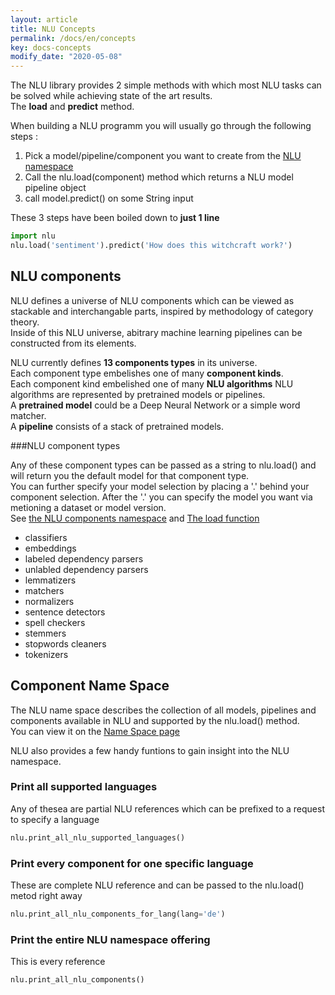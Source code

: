 ```yaml
---
layout: article
title: NLU Concepts
permalink: /docs/en/concepts
key: docs-concepts
modify_date: "2020-05-08"
---
```



The NLU library provides 2 simple methods with which most NLU tasks can be solved while achieving state of the art results.    
The **load** and **predict** method.     

When building a NLU programm you will usually go through the following steps :  

 1. Pick a model/pipeline/component you want to create from the [NLU namespace](/docs/en/namespace)
 2. Call the nlu.load(component) method which returns a NLU model pipeline object
 3. call model.predict() on some String input
 
These 3 steps have been boiled down to **just 1 line**
```python
import nlu
nlu.load('sentiment').predict('How does this witchcraft work?')
```


## NLU components
NLU defines a universe of NLU components which can be viewed as stackable and interchangable parts, inspired by methodology of category theory.          
Inside of this NLU universe, abitrary machine learning pipelines can be constructed from its elements.      

NLU currently defines **13 components types** in its universe.     
Each component type embelishes one of many **component kinds**.   
Each component kind embelished one of many **NLU algorithms** 
NLU algorithms are represented by pretrained models or pipelines.      
A **pretrained model** could be a Deep Neural Network or a simple word matcher.    
A **pipeline** consists of a stack of pretrained models.     

###NLU component types

Any of these component types can be passed as a string to nlu.load() and will return you the default model for that component type.  
You can further specify your model selection by placing a '.' behind your component selection.
After the '.' you can specify the model you want via metioning a dataset or model version.    
See [the NLU components namespace](https://nlu.johnsnowlabs.com/docs/en/namespace) and [The load function](https://nlu.johnsnowlabs.com/docs/en/load_api)


- classifiers
- embeddings
- labeled dependency parsers
- unlabled dependency parsers
- lemmatizers
- matchers 
- normalizers
- sentence detectors 
- spell checkers 
- stemmers
- stopwords cleaners
- tokenizers



## Component Name Space
The NLU name space describes the collection of all models, pipelines and components available in NLU and supported by the nlu.load() method.        
You can view it on the [Name Space page](https://nlu.johnsnowlabs.com/docs/en/load_api)

NLU also provides a few handy funtions to gain insight into the NLU namespace.

### Print all supported languages
Any of thesea are partial NLU references which can be prefixed to a request to specify a language
```python
nlu.print_all_nlu_supported_languages()
```

### Print every component for one specific language
These are complete NLU reference and can be passed to the nlu.load() metod right away
```python
nlu.print_all_nlu_components_for_lang(lang='de')
```

### Print the entire NLU namespace offering 
This is every reference 
```python
nlu.print_all_nlu_components()
```